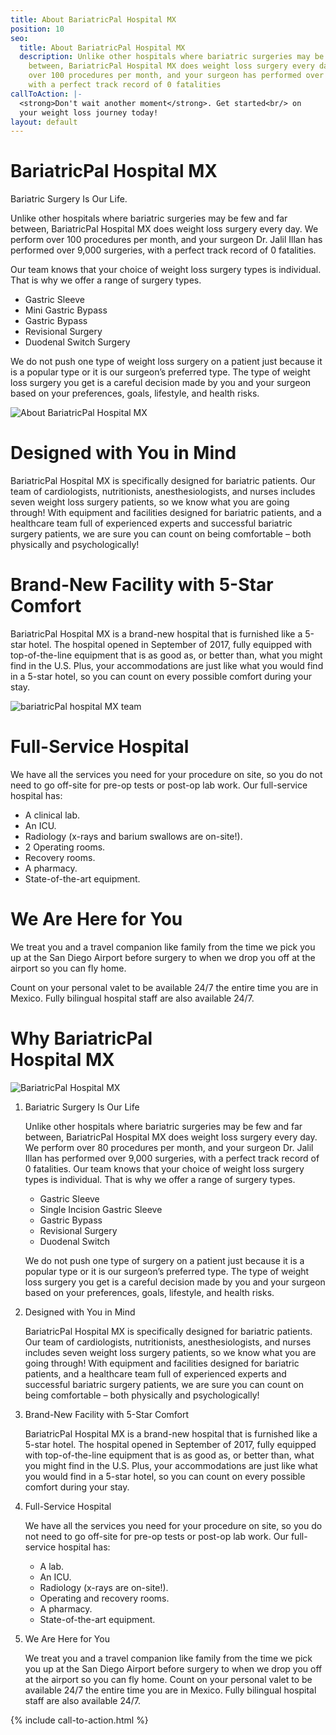 ```yaml
---
title: About BariatricPal Hospital MX
position: 10
seo:
  title: About BariatricPal Hospital MX
  description: Unlike other hospitals where bariatric surgeries may be few and far
    between, BariatricPal Hospital MX does weight loss surgery every day. We perform
    over 100 procedures per month, and your surgeon has performed over 9,000 surgeries,
    with a perfect track record of 0 fatalities
callToAction: |-
  <strong>Don't wait another moment</strong>. Get started<br/> on
  your weight loss journey today!
layout: default
---
```


<div class='wrap'>
  <div class='section u-py6 u-bt1'>
    <div class='section-row'>
      <div class='section-chunk u-px4'>
        <h1 class='u-mt0'>BariatricPal Hospital MX</h1>
      </div>
    </div>
    <div class='section-row'>
      <div class='section-chunk u-size4of7 u-px4 u-xs-sizeFull u-xs-mb3'>
        <p class='t3 u-mt0 u-textPrimary'>
          Bariatric Surgery Is Our Life.
        </p>
        <p>
          Unlike other hospitals where bariatric surgeries may be few and far between, BariatricPal Hospital MX does weight loss surgery every day. We perform over 100 procedures per month, and your surgeon Dr. Jalil Illan has performed over 9,000 surgeries, with a perfect track record of 0 fatalities.
        </p>
        <p>
          Our team knows that your choice of weight loss surgery types is individual. That is why we offer a range of surgery types.
        </p>
        <ul class='unorderedList'>
          <li class='unorderedList-item'>Gastric Sleeve</li>
          <li class='unorderedList-item'>Mini Gastric Bypass</li>
          <li class='unorderedList-item'>Gastric Bypass</li>
          <li class='unorderedList-item'>Revisional Surgery</li>
          <li class='unorderedList-item'>Duodenal Switch Surgery</li>
        </ul>
        <p>
          We do not push one type of weight loss surgery on a patient just because it is a popular type or it is our surgeon’s preferred type. The type of weight loss surgery you get is a careful decision made by you and your surgeon based on your preferences, goals, lifestyle, and health risks.
        </p>
      </div>
      <div class='section-chunk u-size3of7 u-mAuto u-px4 u-xs-sizeFull'>
        <img src='/uploads/about-bariatric-pal-hospital-mx.png' alt='About BariatricPal Hospital MX'/>
      </div>
    </div>
  </div>
  <div class='section u-py6'>
    <div class='section-row'>
      <div class='section-chunk u-px4 u-size13of16 u-xs-sizeFull'>
        <h1 class='u-mt0'>Designed with You in Mind</h1>
        <p>
          BariatricPal Hospital MX is specifically designed for bariatric patients. Our team of cardiologists, nutritionists, anesthesiologists, and nurses includes seven weight loss surgery patients, so we know what you are going through! With equipment and facilities designed for bariatric patients, and a healthcare team full of experienced experts and successful bariatric surgery patients, we are sure you can count on being comfortable – both physically and psychologically!
        </p>
        <h1>Brand-New Facility with 5-Star Comfort</h1>
        <p>
          BariatricPal Hospital MX is a brand-new hospital that is furnished like a 5-star hotel. The hospital opened in September of 2017, fully equipped with top-of-the-line equipment that is as good as, or better than, what you might find in the U.S. Plus, your accommodations are just like what you would find in a 5-star hotel, so you can count on every possible comfort during your stay.
        </p>
      </div>
    </div>
    <div class='section-row'>
      <div class='section-chunk u-p4'>
        <img src='/uploads/bariatricpal-hospital-mx-team.png' alt='bariatricPal hospital MX team'/>
      </div>
    </div>
    <div class='section-row'>
      <div class='section-chunk u-size1of2 u-p4 u-xs-sizeFull u-xs-pt0'>
        <h1 class='u-mt0'>Full-Service Hospital</h1>
        <p>
          We have all the services you need for your procedure on site, so you do not need to go off-site for pre-op tests or post-op lab work. Our full-service hospital has:
        </p>
        <ul class='unorderedList'>
          <li class='unorderedList-item'>A clinical lab.</li>
          <li class='unorderedList-item'>An ICU.</li>
          <li class='unorderedList-item'>Radiology (x-rays and barium swallows are on-site!).</li>
          <li class='unorderedList-item'>2 Operating rooms.</li>
          <li class='unorderedList-item'>Recovery rooms.</li>
          <li class='unorderedList-item'>A pharmacy.</li>
          <li class='unorderedList-item'>State-of-the-art equipment.</li>
        </ul>
      </div>
      <div class='section-chunk u-size1of2 u-p4 u-xs-sizeFull u-xs-py0'>
        <h1 class='u-mt0'>We Are Here for You</h1>
        <p class='t3'>We treat you and a travel companion like family from the time we pick you up at the San Diego Airport before surgery to when we drop you off at the airport so you can fly home.</p>
        <p>
          Count on your personal valet to be available 24/7 the entire time you are in Mexico. Fully bilingual hospital staff are also available 24/7.
        </p>
      </div>
    </div>
  </div>

  <div class='section u-py6'>
    <div class='section-row'>
      <div class='section-chunk u-size2of5 u-px2 u-mAuto u-xs-mb3 u-xs-size10of12 u-xs-alignCenter u-xs-clear'>
        <h1 class='u-mt0'>
          Why BariatricPal<br/>
          Hospital MX
        </h1>
        <img class='u-py1' src='/uploads/or-12.png' alt='BariatricPal Hospital MX'/>
      </div>
      <div class='section-chunk u-size3of5 u-px4 u-pr2 u-xs-sizeFull u-xs-pl2'>
        <ol class='orderedList'>
          <li class='orderedList-item u-pr2'>
            <p class='u-mt0 t3'>
              Bariatric Surgery Is Our Life
            </p>
            <p>
              Unlike other hospitals where bariatric surgeries may be few and far between, BariatricPal Hospital MX does weight loss surgery every day. We perform over 80 procedures per month, and your surgeon Dr. Jalil Illan has performed over 9,000 surgeries, with a perfect track record of 0 fatalities. Our team knows that your choice of weight loss surgery types is individual. That is why we offer a range of surgery types.
            </p>
            <ul class='bulletList'>
              <li class='bulletList-item'>Gastric Sleeve</li>
              <li class='bulletList-item'>Single Incision Gastric Sleeve</li>
              <li class='bulletList-item'>Gastric Bypass</li>
              <li class='bulletList-item'>Revisional Surgery</li>
              <li class='bulletList-item'>Duodenal Switch</li>
            </ul>
            <p>
              We do not push one type of surgery on a patient just because it is a popular type or it is our surgeon’s preferred type. The type of weight loss surgery you get is a careful decision made by you and your surgeon based on your preferences, goals, lifestyle, and health risks.
            </p>
          </li>
          <li class='orderedList-item u-pr2'>
            <p class='u-mt0 t3'>
              Designed with You in Mind
            </p>
            <p>
              BariatricPal Hospital MX is specifically designed for bariatric patients. Our team of cardiologists, nutritionists, anesthesiologists, and nurses includes seven weight loss surgery patients, so we know what you are going through! With equipment and facilities designed for bariatric patients, and a healthcare team full of experienced experts and successful bariatric surgery patients, we are sure you can count on being comfortable – both physically and psychologically!
            </p>
          </li>
          <li class='orderedList-item u-pr2'>
            <p class='u-mt0 t3'>
              Brand-New Facility with 5-Star Comfort
            </p>
            <p>
              BariatricPal Hospital MX is a brand-new hospital that is furnished like a 5-star hotel. The hospital opened in September of 2017, fully equipped with top-of-the-line equipment that is as good as, or better than, what you might find in the U.S. Plus, your accommodations are just like what you would find in a 5-star hotel, so you can count on every possible comfort during your stay.
            </p>
          </li>
          <li class='orderedList-item u-pr2'>
            <p class='u-mt0 t3'>
              Full-Service Hospital
            </p>
            <p>
              We have all the services you need for your procedure on site, so you do not need to go off-site for pre-op tests or post-op lab work. Our full-service hospital has:
            </p>
            <ul class='bulletList'>
              <li class='bulletList-item'>A lab.</li>
              <li class='bulletList-item'>An ICU.</li>
              <li class='bulletList-item'>Radiology (x-rays are on-site!).</li>
              <li class='bulletList-item'>Operating and recovery rooms.</li>
              <li class='bulletList-item'>A pharmacy.</li>
              <li class='bulletList-item'>State-of-the-art equipment.</li>
            </ul>
          </li>
          <li class='orderedList-item u-pr2'>
            <p class='u-mt0 t3'>
              We Are Here for You
            </p>
            <p>
              We treat you and a travel companion like family from the time we pick you up at the San Diego Airport before surgery to when we drop you off at the airport so you can fly home. Count on your personal valet to be available 24/7 the entire time you are in Mexico. Fully bilingual hospital staff are also available 24/7.
            </p>
          </li>
        </ol>
      </div>
    </div>
  </div>
</div>

{% include call-to-action.html %}
